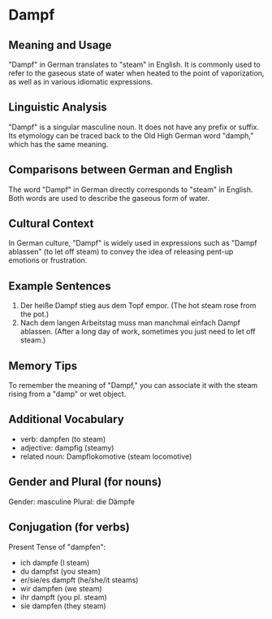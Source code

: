 # Dampf
## Meaning and Usage
"Dampf" in German translates to "steam" in English. It is commonly used to refer to the gaseous state of water when heated to the point of vaporization, as well as in various idiomatic expressions.

## Linguistic Analysis
"Dampf" is a singular masculine noun. It does not have any prefix or suffix. Its etymology can be traced back to the Old High German word "damph," which has the same meaning.

## Comparisons between German and English
The word "Dampf" in German directly corresponds to "steam" in English. Both words are used to describe the gaseous form of water.

## Cultural Context
In German culture, "Dampf" is widely used in expressions such as "Dampf ablassen" (to let off steam) to convey the idea of releasing pent-up emotions or frustration.

## Example Sentences
1. Der heiße Dampf stieg aus dem Topf empor. (The hot steam rose from the pot.)
2. Nach dem langen Arbeitstag muss man manchmal einfach Dampf ablassen. (After a long day of work, sometimes you just need to let off steam.)

## Memory Tips
To remember the meaning of "Dampf," you can associate it with the steam rising from a "damp" or wet object.

## Additional Vocabulary
- verb: dampfen (to steam)
- adjective: dampfig (steamy)
- related noun: Dampflokomotive (steam locomotive)

## Gender and Plural (for nouns)
Gender: masculine
Plural: die Dämpfe

## Conjugation (for verbs)
Present Tense of "dampfen":
- ich dampfe (I steam)
- du dampfst (you steam)
- er/sie/es dampft (he/she/it steams)
- wir dampfen (we steam)
- ihr dampft (you pl. steam)
- sie dampfen (they steam)